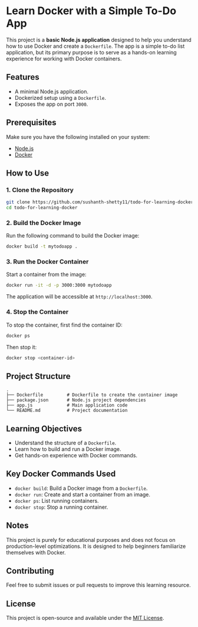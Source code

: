 # Learn Docker with a Simple To-Do App

This project is a **basic Node.js application** designed to help you understand how to use Docker and create a `Dockerfile`. The app is a simple to-do list application, but its primary purpose is to serve as a hands-on learning experience for working with Docker containers.

## Features
- A minimal Node.js application.
- Dockerized setup using a `Dockerfile`.
- Exposes the app on port `3000`.

## Prerequisites
Make sure you have the following installed on your system:
- [Node.js](https://nodejs.org/)
- [Docker](https://www.docker.com/)

## How to Use
### 1. Clone the Repository
```bash
git clone https://github.com/sushanth-shetty11/todo-for-learning-docker.git
cd todo-for-learning-docker
```

### 2. Build the Docker Image
Run the following command to build the Docker image:
```bash
docker build -t mytodoapp .
```

### 3. Run the Docker Container
Start a container from the image:
```bash
docker run -it -d -p 3000:3000 mytodoapp
```
The application will be accessible at `http://localhost:3000`.

### 4. Stop the Container
To stop the container, first find the container ID:
```bash
docker ps
```
Then stop it:
```bash
docker stop <container-id>
```

## Project Structure
```
.
├── Dockerfile         # Dockerfile to create the container image
├── package.json       # Node.js project dependencies
├── app.js             # Main application code
└── README.md          # Project documentation
```

## Learning Objectives
- Understand the structure of a `Dockerfile`.
- Learn how to build and run a Docker image.
- Get hands-on experience with Docker commands.

## Key Docker Commands Used
- `docker build`: Build a Docker image from a `Dockerfile`.
- `docker run`: Create and start a container from an image.
- `docker ps`: List running containers.
- `docker stop`: Stop a running container.

## Notes
This project is purely for educational purposes and does not focus on production-level optimizations. It is designed to help beginners familiarize themselves with Docker.

## Contributing
Feel free to submit issues or pull requests to improve this learning resource.

## License
This project is open-source and available under the [MIT License](LICENSE).

